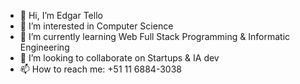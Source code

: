 - 👋 Hi, I’m Edgar Tello
- 👀 I’m interested in Computer Science
- 🌱 I’m currently learning Web Full Stack Programming & Informatic Engineering
- 💞️ I’m looking to collaborate on Startups & IA dev
- 📫 How to reach me: +51 11 6884-3038

<!---
edgartellom/edgartellom is a ✨ special ✨ repository because its `README.md` (this file) appears on your GitHub profile.
You can click the Preview link to take a look at your changes.
--->
